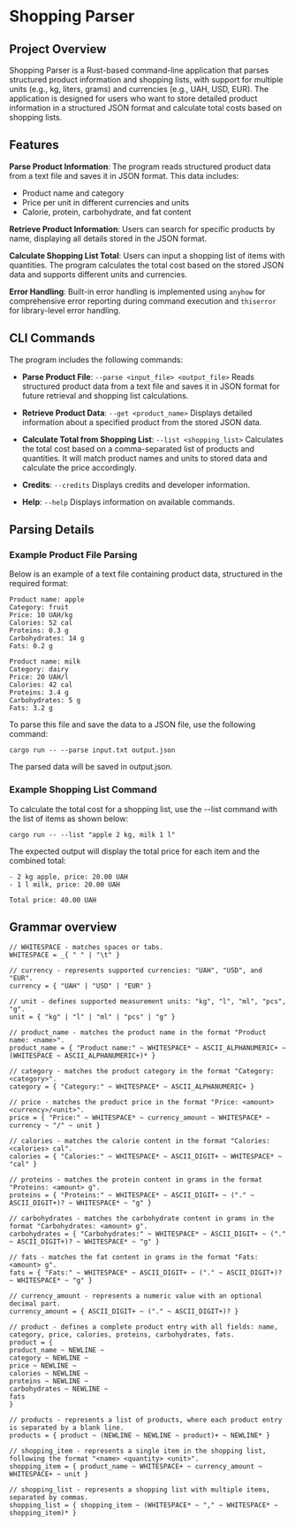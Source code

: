 # Shopping Parser



## Project Overview

Shopping Parser is a Rust-based command-line application that parses structured product information and shopping lists, with support for multiple units (e.g., kg, liters, grams) and currencies (e.g., UAH, USD, EUR). The application is designed for users who want to store detailed product information in a structured JSON format and calculate total costs based on shopping lists.

## Features

**Parse Product Information**: The program reads structured product data from a text file and saves it in JSON format. This data includes:
   - Product name and category
   - Price per unit in different currencies and units
   - Calorie, protein, carbohydrate, and fat content

**Retrieve Product Information**: Users can search for specific products by name, displaying all details stored in the JSON format.

**Calculate Shopping List Total**: Users can input a shopping list of items with quantities. The program calculates the total cost based on the stored JSON data and supports different units and currencies.

**Error Handling**: Built-in error handling is implemented using `anyhow` for comprehensive error reporting during command execution and `thiserror` for library-level error handling.

## CLI Commands

The program includes the following commands:

- **Parse Product File**: `--parse <input_file> <output_file>`
Reads structured product data from a text file and saves it in JSON format for future retrieval and shopping list calculations.

- **Retrieve Product Data**: `--get <product_name>`
Displays detailed information about a specified product from the stored JSON data.

- **Calculate Total from Shopping List**: `--list <shopping_list>`
Calculates the total cost based on a comma-separated list of products and quantities. It will match product names and units to stored data and calculate the price accordingly.

- **Credits**: `--credits`
Displays credits and developer information.

- **Help**: `--help`
Displays information on available commands.

## Parsing Details

### Example Product File Parsing

Below is an example of a text file containing product data, structured in the required format:

```
Product name: apple
Category: fruit
Price: 10 UAH/kg
Calories: 52 cal
Proteins: 0.3 g
Carbohydrates: 14 g
Fats: 0.2 g

Product name: milk
Category: dairy
Price: 20 UAH/l
Calories: 42 cal
Proteins: 3.4 g
Carbohydrates: 5 g
Fats: 3.2 g
```

To parse this file and save the data to a JSON file, use the following command:
```
cargo run -- --parse input.txt output.json
```
The parsed data will be saved in output.json.

### Example Shopping List Command

To calculate the total cost for a shopping list, use the --list command with the list of items as shown below:
```
cargo run -- --list "apple 2 kg, milk 1 l"
```
The expected output will display the total price for each item and the combined total:
```
- 2 kg apple, price: 20.00 UAH
- 1 l milk, price: 20.00 UAH

Total price: 40.00 UAH
```

## Grammar overview
```
// WHITESPACE - matches spaces or tabs.
WHITESPACE = _{ " " | "\t" }

// currency - represents supported currencies: "UAH", "USD", and "EUR".
currency = { "UAH" | "USD" | "EUR" }

// unit - defines supported measurement units: "kg", "l", "ml", "pcs", "g".
unit = { "kg" | "l" | "ml" | "pcs" | "g" }

// product_name - matches the product name in the format "Product name: <name>".
product_name = { "Product name:" ~ WHITESPACE* ~ ASCII_ALPHANUMERIC+ ~ (WHITESPACE ~ ASCII_ALPHANUMERIC+)* }

// category - matches the product category in the format "Category: <category>".
category = { "Category:" ~ WHITESPACE* ~ ASCII_ALPHANUMERIC+ }

// price - matches the product price in the format "Price: <amount> <currency>/<unit>".
price = { "Price:" ~ WHITESPACE* ~ currency_amount ~ WHITESPACE* ~ currency ~ "/" ~ unit }

// calories - matches the calorie content in the format "Calories: <calories> cal".
calories = { "Calories:" ~ WHITESPACE* ~ ASCII_DIGIT+ ~ WHITESPACE* ~ "cal" }

// proteins - matches the protein content in grams in the format "Proteins: <amount> g".
proteins = { "Proteins:" ~ WHITESPACE* ~ ASCII_DIGIT+ ~ ("." ~ ASCII_DIGIT+)? ~ WHITESPACE* ~ "g" }

// carbohydrates - matches the carbohydrate content in grams in the format "Carbohydrates: <amount> g".
carbohydrates = { "Carbohydrates:" ~ WHITESPACE* ~ ASCII_DIGIT+ ~ ("." ~ ASCII_DIGIT+)? ~ WHITESPACE* ~ "g" }

// fats - matches the fat content in grams in the format "Fats: <amount> g".
fats = { "Fats:" ~ WHITESPACE* ~ ASCII_DIGIT+ ~ ("." ~ ASCII_DIGIT+)? ~ WHITESPACE* ~ "g" }

// currency_amount - represents a numeric value with an optional decimal part.
currency_amount = { ASCII_DIGIT+ ~ ("." ~ ASCII_DIGIT+)? }

// product - defines a complete product entry with all fields: name, category, price, calories, proteins, carbohydrates, fats.
product = {
product_name ~ NEWLINE ~
category ~ NEWLINE ~
price ~ NEWLINE ~
calories ~ NEWLINE ~
proteins ~ NEWLINE ~
carbohydrates ~ NEWLINE ~
fats
}

// products - represents a list of products, where each product entry is separated by a blank line.
products = { product ~ (NEWLINE ~ NEWLINE ~ product)+ ~ NEWLINE* }

// shopping_item - represents a single item in the shopping list, following the format "<name> <quantity> <unit>".
shopping_item = { product_name ~ WHITESPACE+ ~ currency_amount ~ WHITESPACE+ ~ unit }

// shopping_list - represents a shopping list with multiple items, separated by commas.
shopping_list = { shopping_item ~ (WHITESPACE* ~ "," ~ WHITESPACE* ~ shopping_item)* }
```
